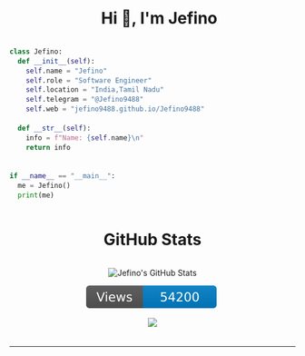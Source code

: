 <div id="user-content-toc">
  <ul align="center">
    <summary><h1 style="display: inline-block">Hi 👋, I'm Jefino</h1></summary>
  </ul>
</div>

```python
class Jefino:
  def __init__(self):
    self.name = "Jefino"
    self.role = "Software Engineer"
    self.location = "India,Tamil Nadu"
    self.telegram = "@Jefino9488"
    self.web = "jefino9488.github.io/Jefino9488"

  def __str__(self):
    info = f"Name: {self.name}\n"
    return info


if __name__ == "__main__":
  me = Jefino()
  print(me)
```
<div style="text-align: center;" align="center">
  <ul style="list-style-type: none; padding: 0;">
    <p>
      <h1 style="display: inline-block;">GitHub Stats</h1>
    <p>
      <img src="https://github-readme-streak-stats.herokuapp.com/?user=Jefino9488&theme=neon-dark&hide_border=true" alt="Jefino's GitHub Stats" />
    </p>
    <p>
      <img src="https://github.com/Jefino9488/MyProfileViews/blob/master/svg/profile/badge.svg" alt="Profile Views Badge" />  <img src="https://img.shields.io/github/followers/Jefino9488" alt="">
    </p>
  </ul>
  <div align="center">
    <img src="https://github-profile-trophy.vercel.app/?username=Jefino9488&theme=onedark&margin-w=15&margin-h=15&column=4&row=2&no-frame=true&no-bg=true">
  </div>
  <div align="center">
    <a href="https://skillicons.dev">
      <img src="https://skillicons.dev/icons?i=git,docker,python,pycharm,java,html,react,vite&perline="  alt=""/>
    </a>
  </div>
</div>

---



